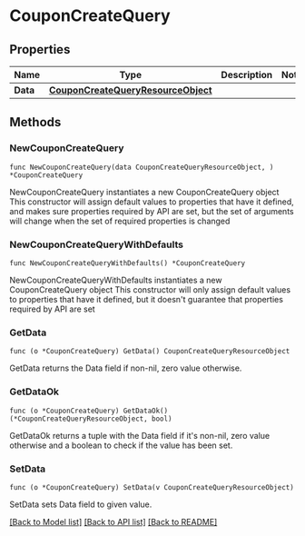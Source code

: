 # CouponCreateQuery

## Properties

Name | Type | Description | Notes
------------ | ------------- | ------------- | -------------
**Data** | [**CouponCreateQueryResourceObject**](CouponCreateQueryResourceObject.md) |  | 

## Methods

### NewCouponCreateQuery

`func NewCouponCreateQuery(data CouponCreateQueryResourceObject, ) *CouponCreateQuery`

NewCouponCreateQuery instantiates a new CouponCreateQuery object
This constructor will assign default values to properties that have it defined,
and makes sure properties required by API are set, but the set of arguments
will change when the set of required properties is changed

### NewCouponCreateQueryWithDefaults

`func NewCouponCreateQueryWithDefaults() *CouponCreateQuery`

NewCouponCreateQueryWithDefaults instantiates a new CouponCreateQuery object
This constructor will only assign default values to properties that have it defined,
but it doesn't guarantee that properties required by API are set

### GetData

`func (o *CouponCreateQuery) GetData() CouponCreateQueryResourceObject`

GetData returns the Data field if non-nil, zero value otherwise.

### GetDataOk

`func (o *CouponCreateQuery) GetDataOk() (*CouponCreateQueryResourceObject, bool)`

GetDataOk returns a tuple with the Data field if it's non-nil, zero value otherwise
and a boolean to check if the value has been set.

### SetData

`func (o *CouponCreateQuery) SetData(v CouponCreateQueryResourceObject)`

SetData sets Data field to given value.



[[Back to Model list]](../README.md#documentation-for-models) [[Back to API list]](../README.md#documentation-for-api-endpoints) [[Back to README]](../README.md)


